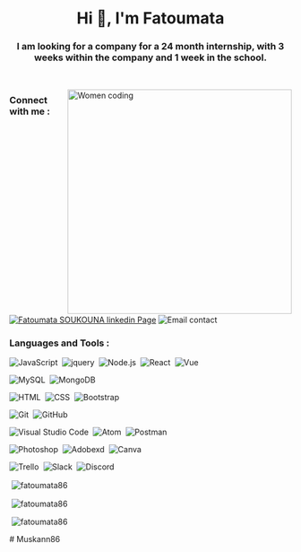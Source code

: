 <h1 align="center">Hi 👋, I'm Fatoumata</h1>

<h3 align="center">I am looking for a company for a 24 month internship, with 3 weeks within the company and 1 week in the school.</h3>

&nbsp;

<img align="right" width="400" src="https://encrypted-tbn0.gstatic.com/images?q=tbn:ANd9GcS58VBbtk7E41W91T6fuR8-kl8dp-AuiMeiHw&usqp=CAU" alt="Women coding">

<h3 align="left">Connect with me :</h3>
 
<a href="https://linkedin.com/in/https://www.linkedin.com/in/fatoumatasoukouna86/" target="blank"><img align="center" src="https://img.shields.io/badge/-linkedin-000B49?style=flat&logo=linkedin" alt="Fatoumata SOUKOUNA linkedin Page" /></a>
<img align="center" src="https://img.shields.io/badge/-soukounafatoumata86@gmail.com-000B49?style=flat&logo=gmail" alt="Email contact" />

<h3 align="left">Languages and Tools :</h3>

![JavaScript](https://img.shields.io/badge/-JavaScript-000B49?style=flat&logo=javascript)&nbsp;
![jquery](https://img.shields.io/badge/-Jquery-000B49?style=flat&logo=jquery&logoColor=0769ad)&nbsp;
![Node.js](https://img.shields.io/badge/-Node.js-000B49?style=flat&logo=node.js)&nbsp;
![React](https://img.shields.io/badge/-React-000B49?style=flat&logo=react)&nbsp;
![Vue](https://img.shields.io/badge/-Vue.js-000B49?style=flat&logo=Vue.js)&nbsp;

![MySQL](https://img.shields.io/badge/-MySQL-000B49?style=flat&logo=MySQL)&nbsp;
![MongoDB](https://img.shields.io/badge/-MongoDB-000B49?style=flat&logo=MongoDB)&nbsp;

![HTML](https://img.shields.io/badge/-HTML-000B49?style=flat&logo=HTML5)&nbsp;
![CSS](https://img.shields.io/badge/-CSS-000B49?style=flat&logo=CSS3&logoColor=0078d7)&nbsp;
![Bootstrap](https://img.shields.io/badge/-Bootstrap-000B49?style=flat&logo=bootstrap)&nbsp;

![Git](https://img.shields.io/badge/-Git-000B49?style=flat&logo=git)&nbsp;
![GitHub](https://img.shields.io/badge/-GitHub-000B49?style=flat&logo=github)&nbsp;

![Visual Studio Code](https://img.shields.io/badge/-Visual%20Studio%20Code-000B49?style=flat&logo=visual-studio-code&logoColor=0078d7)&nbsp;
![Atom](https://img.shields.io/badge/-Atom-000B49?style=flat&logo=Atom&logoColor=90b061)&nbsp;
![Postman](https://img.shields.io/badge/-Postman-000B49?style=flat&logo=Postman)&nbsp;

![Photoshop](https://img.shields.io/badge/-Photoshop-000B49?style=flat&logo=adobe-photoshop)&nbsp;
![Adobexd](https://img.shields.io/badge/-Adobe%20XD-000B49?style=flat&logo=Adobexd)&nbsp;
![Canva](https://img.shields.io/badge/-Canva-000B49?style=flat&logo=Canva)&nbsp;

![Trello](https://img.shields.io/badge/-Trello-000B49?style=flat&logo=Trello&logoColor=264de4)&nbsp;
![Slack](https://img.shields.io/badge/-Slack-000B49?style=flat&logo=Slack)&nbsp;
![Discord](https://img.shields.io/badge/-Discord-000B49?style=flat&logo=Discord)&nbsp;

<p>&nbsp;<img align="center" src="https://github-readme-stats.vercel.app/api/top-langs?username=fatoumata86&show_icons=true&theme=nightowl" alt="fatoumata86" /></p>

<p>&nbsp;<img align="center" src="https://github-readme-stats.vercel.app/api?username=fatoumata86&show_icons=true&theme=nightowl" alt="fatoumata86" /></p>

<p>&nbsp;<img align="center" src="https://github-readme-streak-stats.herokuapp.com/?user=fatoumata86&theme=nightowl" alt="fatoumata86" /></p>
# Muskann86

